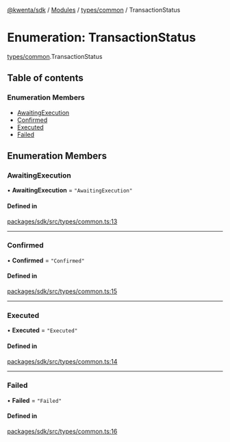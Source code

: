 [@kwenta/sdk](../README.md) / [Modules](../modules.md) / [types/common](../modules/types_common.md) / TransactionStatus

# Enumeration: TransactionStatus

[types/common](../modules/types_common.md).TransactionStatus

## Table of contents

### Enumeration Members

- [AwaitingExecution](types_common.TransactionStatus.md#awaitingexecution)
- [Confirmed](types_common.TransactionStatus.md#confirmed)
- [Executed](types_common.TransactionStatus.md#executed)
- [Failed](types_common.TransactionStatus.md#failed)

## Enumeration Members

### AwaitingExecution

• **AwaitingExecution** = ``"AwaitingExecution"``

#### Defined in

[packages/sdk/src/types/common.ts:13](https://github.com/Kwenta/kwenta/blob/935f91508/packages/sdk/src/types/common.ts#L13)

___

### Confirmed

• **Confirmed** = ``"Confirmed"``

#### Defined in

[packages/sdk/src/types/common.ts:15](https://github.com/Kwenta/kwenta/blob/935f91508/packages/sdk/src/types/common.ts#L15)

___

### Executed

• **Executed** = ``"Executed"``

#### Defined in

[packages/sdk/src/types/common.ts:14](https://github.com/Kwenta/kwenta/blob/935f91508/packages/sdk/src/types/common.ts#L14)

___

### Failed

• **Failed** = ``"Failed"``

#### Defined in

[packages/sdk/src/types/common.ts:16](https://github.com/Kwenta/kwenta/blob/935f91508/packages/sdk/src/types/common.ts#L16)
